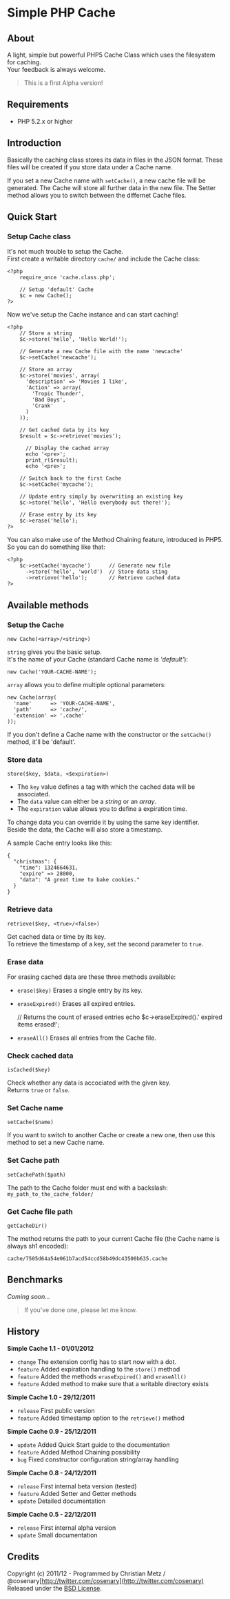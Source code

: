 # Simple PHP Cache #

## About ##

A light, simple but powerful PHP5 Cache Class which uses the filesystem for caching.  
Your feedback is always welcome.

> This is a first Alpha version!

## Requirements ##

- PHP 5.2.x or higher

## Introduction ##

Basically the caching class stores its data in files in the JSON format. These files will be created if you store data under a Cache name.

If you set a new Cache name with `setCache()`, a new cache file will be generated. The Cache will store all further data in the new file. The Setter method allows you to switch between the differnet Cache files.

## Quick Start ##

### Setup Cache class ###

It's not much trouble to setup the Cache.  
First create a writable directory `cache/` and include the Cache class:

    <?php
        require_once 'cache.class.php';
        
        // Setup 'default' Cache
        $c = new Cache();
    ?>

Now we've setup the Cache instance and can start caching!  

    <?php
        // Store a string
        $c->store('hello', 'Hello World!');
        
        // Generate a new Cache file with the name 'newcache'
        $c->setCache('newcache');
        
        // Store an array
        $c->store('movies', array(
          'description' => 'Movies I like',
          'Action' => array(
            'Tropic Thunder',
            'Bad Boys',
            'Crank'
          )
        ));
        
        // Get cached data by its key
        $result = $c->retrieve('movies');
        
          // Display the cached array
          echo '<pre>';
          print_r($result);
          echo '<pre>';
        
        // Switch back to the first Cache
        $c->setCache('mycache');
        
        // Update entry simply by overwriting an existing key
        $c->store('hello', 'Hello everybody out there!');
        
        // Erase entry by its key
        $c->erase('hello');
    ?>

You can also make use of the Method Chaining feature, introduced in PHP5.  
So you can do something like that:

    <?php
        $c->setCache('mycache')      // Generate new file
          ->store('hello', 'world')  // Store data sting
          ->retrieve('hello');       // Retrieve cached data
    ?>

## Available methods ##

### Setup the Cache ###

`new Cache(<array>/<string>)`  

`string` gives you the basic setup.  
It's the name of your Cache (standard Cache name is *'default'*):

    new Cache('YOUR-CACHE-NAME');

`array` allows you to define multiple optional parameters:

    new Cache(array(
      'name'      => 'YOUR-CACHE-NAME',
      'path'      => 'cache/',
      'extension' => '.cache'
    ));

If you don't define a Cache name with the constructor or the `setCache()` method, it'll be 'default'.

### Store data ###

`store($key, $data, <$expiration>)`

- The `key` value defines a tag with which the cached data will be associated.
- The `data` value can either be a *string* or an *array*.
- The `expiration` value allows you to define a expiration time.

To change data you can override it by using the same key identifier.  
Beside the data, the Cache will also store a timestamp.

A sample Cache entry looks like this:

    {
      "christmas": {
        "time": 1324664631,
        "expire" => 28000,
        "data": "A great time to bake cookies."
      }
    }

### Retrieve data ###

`retrieve($key, <true>/<false>)`  

Get cached data or time by its key.  
To retrieve the timestamp of a key, set the second parameter to `true`.

### Erase data ###

For erasing cached data are these three methods available:

- `erase($key)` Erases a single entry by its key.
- `eraseExpired()` Erases all expired entries.

    // Returns the count of erased entries
    echo $c->eraseExpired().' expired items erased!';

- `eraseAll()` Erases all entries from the Cache file.

### Check cached data ###

`isCached($key)`  

Check whether any data is accociated with the given key.  
Returns `true` or `false`.

### Set Cache name ###

`setCache($name)`  

If you want to switch to another Cache or create a new one, then use this method to set a new Cache name.

### Set Cache path ###

`setCachePath($path)`  

The path to the Cache folder must end with a backslash: `my_path_to_the_cache_folder/`

### Get Cache file path ###

`getCacheDir()`  

The method returns the path to your current Cache file (the Cache name is always sh1 encoded):

    cache/7505d64a54e061b7acd54ccd58b49dc43500b635.cache

## Benchmarks ##

*Coming soon...*

> If you've done one, please let me know.

## History ##

**Simple Cache 1.1 - 01/01/2012**

- `change` The extension config has to start now with a dot.
- `feature` Added expiration handling to the `store()` method
- `feature` Added the methods `eraseExpired()` and `eraseAll()`
- `feature` Added method to make sure that a writable directory exists

**Simple Cache 1.0 - 29/12/2011**

- `release` First public version
- `feature` Added timestamp option to the `retrieve()` method

**Simple Cache 0.9 - 25/12/2011**

- `update` Added Quick Start guide to the documentation
- `feature` Added Method Chaining possibility
- `bug` Fixed constructor configuration string/array handling

**Simple Cache 0.8 - 24/12/2011**

- `release` First internal beta version (tested)
- `feature` Added Setter and Getter methods
- `update` Detailed documentation

**Simple Cache 0.5 - 22/12/2011**

- `release` First internal alpha version
- `update` Small documentation

## Credits ##

Copyright (c) 2011/12 - Programmed by Christian Metz / @cosenary[http://twitter.com/cosenary](http://twitter.com/cosenary)  
Released under the [BSD License](http://www.opensource.org/licenses/bsd-license.php).